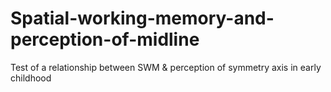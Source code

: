 # Spatial-working-memory-and-perception-of-midline
Test of a relationship between SWM &amp; perception of symmetry axis in early childhood
